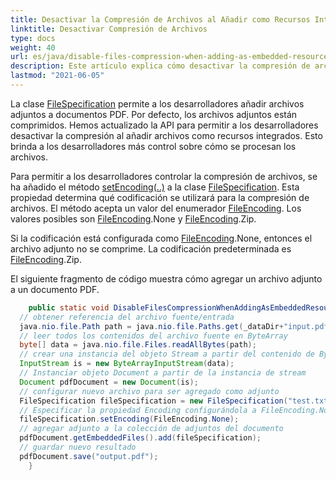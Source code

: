 ```yaml
---
title: Desactivar la Compresión de Archivos al Añadir como Recursos Integrados
linktitle: Desactivar Compresión de Archivos
type: docs
weight: 40
url: es/java/disable-files-compression-when-adding-as-embedded-resources/
description: Este artículo explica cómo desactivar la compresión de archivos al añadir como recursos integrados
lastmod: "2021-06-05"
---
```


La clase [FileSpecification](https://reference.aspose.com/pdf/java/com.aspose.pdf/FileSpecification) permite a los desarrolladores añadir archivos adjuntos a documentos PDF. Por defecto, los archivos adjuntos están comprimidos. Hemos actualizado la API para permitir a los desarrolladores desactivar la compresión al añadir archivos como recursos integrados. Esto brinda a los desarrolladores más control sobre cómo se procesan los archivos.

Para permitir a los desarrolladores controlar la compresión de archivos, se ha añadido el método [setEncoding(..)](https://reference.aspose.com/pdf/java/com.aspose.pdf/FileSpecification#setEncoding-int-) a la clase [FileSpecification](https://reference.aspose.com/pdf/java/com.aspose.pdf/FileSpecification).
 Esta propiedad determina qué codificación se utilizará para la compresión de archivos. El método acepta un valor del enumerador [FileEncoding](https://reference.aspose.com/pdf/java/com.aspose.pdf/FileEncoding). Los valores posibles son [FileEncoding](https://reference.aspose.com/pdf/java/com.aspose.pdf/FileEncoding).None y [FileEncoding](https://reference.aspose.com/pdf/java/com.aspose.pdf/FileEncoding).Zip.

Si la codificación está configurada como [FileEncoding](https://reference.aspose.com/pdf/java/com.aspose.pdf/FileEncoding).None, entonces el archivo adjunto no se comprime. La codificación predeterminada es [FileEncoding](https://reference.aspose.com/pdf/java/com.aspose.pdf/FileEncoding).Zip.

El siguiente fragmento de código muestra cómo agregar un archivo adjunto a un documento PDF.

```java
    public static void DisableFilesCompressionWhenAddingAsEmbeddedResources() throws IOException{
  // obtener referencia del archivo fuente/entrada
  java.nio.file.Path path = java.nio.file.Paths.get(_dataDir+"input.pdf");
  // leer todos los contenidos del archivo fuente en ByteArray
  byte[] data = java.nio.file.Files.readAllBytes(path);
  // crear una instancia del objeto Stream a partir del contenido de ByteArray
  InputStream is = new ByteArrayInputStream(data);
  // Instanciar objeto Document a partir de la instancia de stream
  Document pdfDocument = new Document(is);
  // configurar nuevo archivo para ser agregado como adjunto
  FileSpecification fileSpecification = new FileSpecification("test.txt", "Archivo de texto de muestra");
  // Especificar la propiedad Encoding configurándola a FileEncoding.None
  fileSpecification.setEncoding(FileEncoding.None);
  // agregar adjunto a la colección de adjuntos del documento
  pdfDocument.getEmbeddedFiles().add(fileSpecification);
  // guardar nuevo resultado
  pdfDocument.save("output.pdf");
    }
```